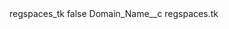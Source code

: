 <?xml version="1.0" encoding="UTF-8"?>
<CustomMetadata xmlns="http://soap.sforce.com/2006/04/metadata" xmlns:xsi="http://www.w3.org/2001/XMLSchema-instance" xmlns:xsd="http://www.w3.org/2001/XMLSchema">
    <label>regspaces_tk</label>
    <protected>false</protected>
    <values>
        <field>Domain_Name__c</field>
        <value xsi:type="xsd:string">regspaces.tk</value>
    </values>
</CustomMetadata>
